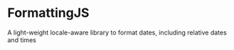 # FormattingJS
A light-weight locale-aware library to format dates, including relative dates and times
